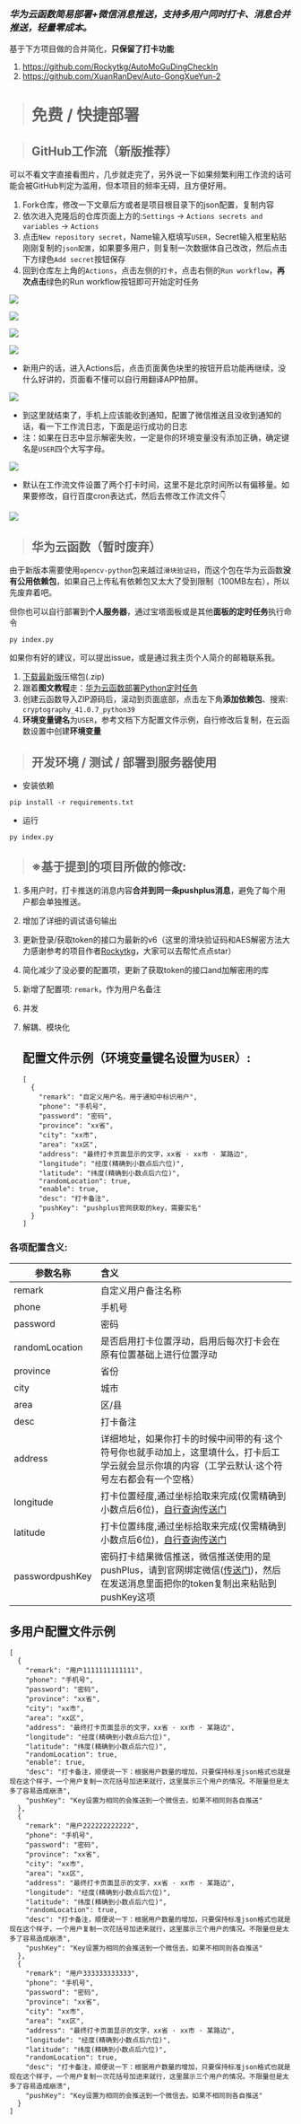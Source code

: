 

### *华为云函数简易部署+微信消息推送，支持多用户同时打卡、消息合并推送，轻量零成本。*

基于下方项目做的合并简化，**只保留了打卡功能**

1. https://github.com/Rockytkg/AutoMoGuDingCheckIn
2. https://github.com/XuanRanDev/Auto-GongXueYun-2

> # 免费 / 快捷部署

> ## GitHub工作流（新版推荐）

可以不看文字直接看图片，几步就走完了，另外说一下如果频繁利用工作流的话可能会被GitHub判定为滥用，但本项目的频率无碍，且方便好用。

1. Fork仓库，修改一下文章后方或者是项目根目录下的json配置，复制内容
2. 依次进入克隆后的仓库页面上方的:`Settings`  → `Actions secrets and variables` → `Actions`
3. 点击`New repository secret`，Name输入框填写`USER`，Secret输入框里粘贴刚刚复制的`json配置`，如果要多用户，则复制一次数据体自己改改，然后点击下方绿色`Add secret`按钮保存
4. 回到仓库左上角的`Actions`，点击左侧的`打卡`，点击右侧的`Run workflow`，**再次点击**绿色的Run workflow按钮即可开始定时任务

![](https://testingcf.jsdelivr.net/gh/4444TENSEI/CDN@master/img/server/readme/AutoGongXueYun/01.webp)

![](https://testingcf.jsdelivr.net/gh/4444TENSEI/CDN@master/img/server/readme/AutoGongXueYun/02.webp)

![](https://testingcf.jsdelivr.net/gh/4444TENSEI/CDN@master/img/server/readme/AutoGongXueYun/03.webp)

![](https://testingcf.jsdelivr.net/gh/4444TENSEI/CDN@master/img/server/readme/AutoGongXueYun/04.webp)

- 新用户的话，进入Actions后，点击页面黄色块里的按钮开启功能再继续，没什么好讲的，页面看不懂可以自行用翻译APP拍屏。

![](https://testingcf.jsdelivr.net/gh/4444TENSEI/CDN@master/img/server/readme/AutoGongXueYun/05.webp)

- 到这里就结束了，手机上应该能收到通知，配置了微信推送且没收到通知的话，看一下工作流日志，下面是运行成功的日志
- 注：如果在日志中显示解密失败，一定是你的环境变量没有添加正确，确定键名是`USER`四个大写字母。

![](https://testingcf.jsdelivr.net/gh/4444TENSEI/CDN@master/img/server/readme/AutoGongXueYun/06.webp)

- 默认在工作流文件设置了两个打卡时间，这里不是北京时间所以有偏移量。如果要修改，自行百度cron表达式，然后去修改工作流文件👇

![](https://testingcf.jsdelivr.net/gh/4444TENSEI/CDN@master/img/server/readme/AutoGongXueYun/07.webp)

> ## 华为云函数（暂时废弃）

由于新版本需要使用`opencv-python`包来越过`滑块验证码`，而这个包在华为云函数**没有公用依赖包**，如果自己上传私有依赖包又太大了受到限制（100MB左右），所以先废弃着吧。

但你也可以自行部署到**个人服务器**，通过宝塔面板或是其他**面板的定时任务**执行命令

```
py index.py
```

如果你有好的建议，可以提出issue，或是通过我主页个人简介的邮箱联系我。

1. [下载最新版](https://github.com/4444TENSEI/Auto-GongXueYun/releases/latest)压缩包(.zip)
2. 跟着**图文教程**走：[华为云函数部署Python定时任务](https://blog.yokaze.top/archives/930)
3. 创建云函数导入ZIP源码后，滚动到页面底部，点击左下角**添加依赖包**、搜索: `cryptography_41.0.7_python39`
4. **环境变量键名**为`USER`，参考文档下方配置文件示例，自行修改后复制，在云函数设置中创建**环境变量**

> ## 开发环境 / 测试 / 部署到服务器使用

- 安装依赖

```
pip install -r requirements.txt
```

- 运行

```
py index.py
```



> ## ※基于提到的项目所做的修改: 

1. 多用户时，打卡推送的消息内容**合并到同一条pushplus消息**，避免了每个用户都会单独推送。

2. 增加了详细的调试语句输出

3. 更新登录/获取token的接口为最新的v6（这里的滑块验证码和AES解密方法大力感谢参考的项目作者[Rockytkg](https://github.com/Rockytkg)，大家可以去帮忙点点star）

4. 简化减少了没必要的配置项，更新了获取token的接口and加解密用的库

5. 新增了配置项: `remark`，作为用户名备注

6. 并发

7. 解耦、模块化

   

   ## 配置文件示例（环境变量键名设置为`USER`）: 

   

   ```
   [
     {
       "remark": "自定义用户名，用于通知中标识用户",
       "phone": "手机号",
       "password": "密码",
       "province": "xx省",
       "city": "xx市",
       "area": "xx区",
       "address": "最终打卡页面显示的文字，xx省 · xx市 · 某路边",
       "longitude": "经度(精确到小数点后六位)",
       "latitude": "纬度(精确到小数点后六位)",
       "randomLocation": true,
       "enable": true,
       "desc": "打卡备注",
       "pushKey": "pushplus官网获取的key，需要实名"
     }
   ]
   ```

### 各项配置含义: 

| 参数名称        | 含义                                                         |
| --------------- | :----------------------------------------------------------- |
| remark          | 自定义用户备注名称                         |
| phone           | 手机号                                                       |
| password        | 密码                                                         |
| randomLocation  | 是否启用打卡位置浮动，启用后每次打卡会在原有位置基础上进行位置浮动 |
| province        | 省份                                                         |
| city            | 城市                                                         |
| area            | 区/县                                                        |
| desc            | 打卡备注                                                     |
| address         | 详细地址，如果你打卡的时候中间带的有·这个符号你也就手动加上，这里填什么，打卡后工学云就会显示你填的内容（工学云默认·这个符号左右都会有一个空格） |
| longitude       | 打卡位置经度,通过坐标拾取来完成(仅需精确到小数点后6位)，[自行查询传送门](https://jingweidu.bmcx.com/) |
| latitude        | 打卡位置纬度,通过坐标拾取来完成(仅需精确到小数点后6位)，[自行查询传送门](https://jingweidu.bmcx.com/) |
| passwordpushKey | 密码打卡结果微信推送，微信推送使用的是pushPlus，请到官网绑定微信([传送门](https://www.pushplus.plus/))，然后在发送消息里面把你的token复制出来粘贴到pushKey这项 |

## 多用户配置文件示例

```
[
  {
    "remark": "用户1111111111111",
    "phone": "手机号",
    "password": "密码",
    "province": "xx省",
    "city": "xx市",
    "area": "xx区",
    "address": "最终打卡页面显示的文字，xx省 · xx市 · 某路边",
    "longitude": "经度(精确到小数点后六位)",
    "latitude": "纬度(精确到小数点后六位)",
    "randomLocation": true,
    "enable": true,
    "desc": "打卡备注，顺便说一下：根据用户数量的增加，只要保持标准json格式也就是现在这个样子，一个用户复制一次花括号加进来就行，这里展示三个用户的情况。不限量但是太多了容易造成崩溃",
    "pushKey": "Key设置为相同的会推送到一个微信去，如果不相同则各自推送"
  },
  {
    "remark": "用户222222222222",
    "phone": "手机号",
    "password": "密码",
    "province": "xx省",
    "city": "xx市",
    "area": "xx区",
    "address": "最终打卡页面显示的文字，xx省 · xx市 · 某路边",
    "longitude": "经度(精确到小数点后六位)",
    "latitude": "纬度(精确到小数点后六位)",
    "randomLocation": true,
    "desc": "打卡备注，顺便说一下：根据用户数量的增加，只要保持标准json格式也就是现在这个样子，一个用户复制一次花括号加进来就行，这里展示三个用户的情况。不限量但是太多了容易造成崩溃",
    "pushKey": "Key设置为相同的会推送到一个微信去，如果不相同则各自推送"
  },
  {
    "remark": "用户333333333333",
    "phone": "手机号",
    "password": "密码",
    "province": "xx省",
    "city": "xx市",
    "area": "xx区",
    "address": "最终打卡页面显示的文字，xx省 · xx市 · 某路边",
    "longitude": "经度(精确到小数点后六位)",
    "latitude": "纬度(精确到小数点后六位)",
    "randomLocation": true,
    "desc": "打卡备注，顺便说一下：根据用户数量的增加，只要保持标准json格式也就是现在这个样子，一个用户复制一次花括号加进来就行，这里展示三个用户的情况。不限量但是太多了容易造成崩溃",
    "pushKey": "Key设置为相同的会推送到一个微信去，如果不相同则各自推送"
  }
]
```

